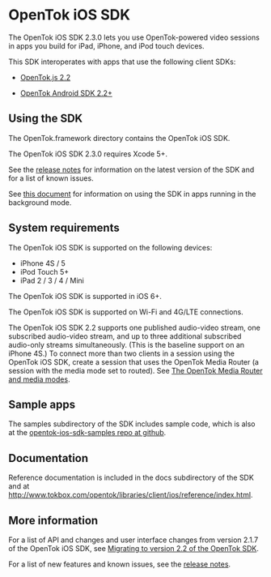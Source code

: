 OpenTok iOS SDK
================

The OpenTok iOS SDK 2.3.0 lets you use OpenTok-powered video sessions in apps
you build for iPad, iPhone, and iPod touch devices.

This SDK interoperates with apps that use the following client SDKs:

* [OpenTok.js 2.2](http://tokbox.com/opentok/libraries/client/js/)

* [OpenTok Android SDK
  2.2+](http://tokbox.com/opentok/libraries/client/android/)

Using the SDK
-------------

The OpenTok.framework directory contains the OpenTok iOS SDK.

The OpenTok iOS SDK 2.3.0 requires Xcode 5+.

See the [release notes](release-notes.md) for information on the latest version of the SDK and for a list of known issues.

See [this document](http://tokbox.com/opentok/libraries/client/ios/background-state.html)
for information on using the SDK in apps running in the background mode.

System requirements
-------------------

The OpenTok iOS SDK is supported on the following devices:

* iPhone 4S / 5
* iPod Touch 5+
* iPad 2 / 3 / 4 / Mini

The OpenTok iOS SDK is supported in iOS 6+.

The OpenTok iOS SDK is supported on Wi-Fi and 4G/LTE connections.

The OpenTok iOS SDK 2.2 supports one published audio-video stream, one
subscribed audio-video stream, and up to three additional subscribed
audio-only streams simultaneously. (This is the baseline support on
an iPhone 4S.) To connect more than two clients in a session using the
OpenTok iOS SDK, create a session that uses the OpenTok Media Router
(a session with the media mode set to routed). See
[The OpenTok Media Router and media
modes](http://tokbox.com/opentok/tutorials/create-session/#media-mode).

Sample apps
-----------

The samples subdirectory of the SDK includes sample code, which is also at the
[opentok-ios-sdk-samples repo at github](https://github.com/opentok/opentok-ios-sdk-samples).

Documentation
-------------

Reference documentation is included in the docs subdirectory of the SDK and at
<http://www.tokbox.com/opentok/libraries/client/ios/reference/index.html>.

More information
-----------------

For a list of API and changes and user interface changes from version 2.1.7 of
the OpenTok iOS SDK, see [Migrating to version 2.2 of the OpenTok
SDK](http://tokbox.com/opentok/libraries/client/ios/migrating-to-version-2.2.html).

For a list of new features and known issues, see the [release notes](release_notes.md).
